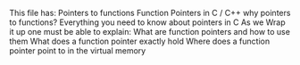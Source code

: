 This file has:
Pointers to functions
Function Pointers in C / C++
why pointers to functions?
Everything you need to know about pointers in C
As we Wrap it up one must be able to explain:
What are function pointers and how to use them
What does a function pointer exactly hold
Where does a function pointer point to in the virtual memory
